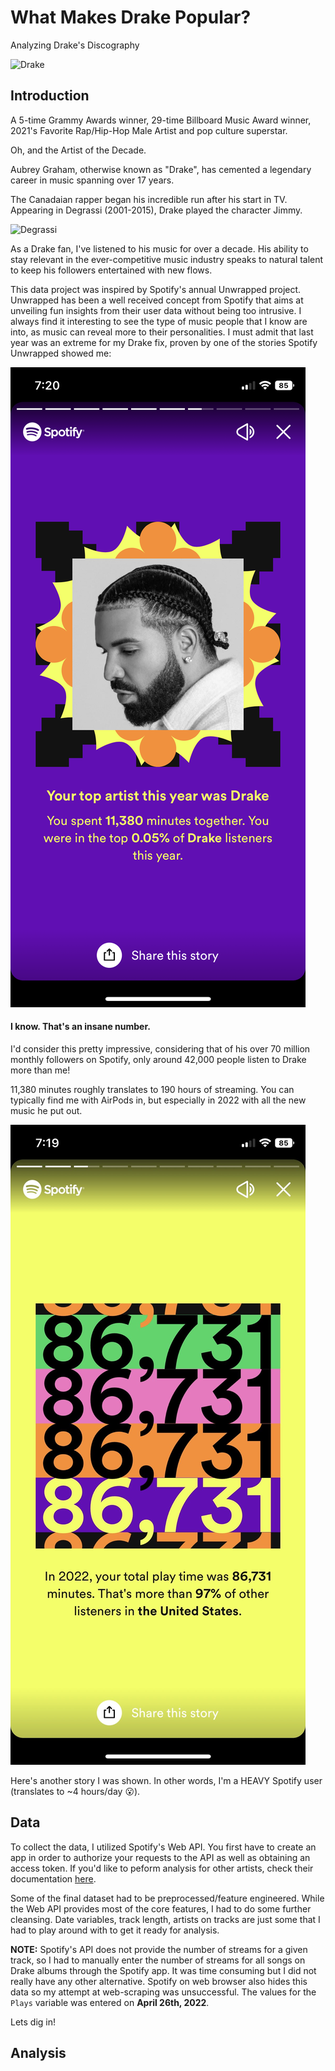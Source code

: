 # What Makes Drake Popular?
Analyzing Drake's Discography

![Drake](https://people.com/thmb/KgS-U2MoKqWX3YWAbmhoGtkszIE=/1500x0/filters:no_upscale():max_bytes(150000):strip_icc():focal(959x305:961x307)/drake-annouces-tour-031423-c2f3a04d41bc41048f91dda62543b072.jpg)

## Introduction

A 5-time Grammy Awards winner, 29-time Billboard Music Award winner, 2021's Favorite Rap/Hip-Hop Male Artist and pop culture superstar.

Oh, and the Artist of the Decade.

Aubrey Graham, otherwise known as "Drake", has cemented a legendary career in music spanning over 17 years.

The Canadaian rapper began his incredible run after his start in TV. Appearing in Degrassi (2001-2015), Drake played the character Jimmy.

![Degrassi](https://helios-i.mashable.com/imagery/articles/03ITsWM4FicmwQeU5DxaUMr/hero-image.fill.size_1248x702.v1611614194.jpg)

As a Drake fan, I've listened to his music for over a decade. His ability to stay relevant in the ever-competitive music industry speaks to natural talent to keep his followers entertained with new flows.

This data project was inspired by Spotify's annual Unwrapped project. Unwrapped has been a well received concept from Spotify that aims at unveiling fun insights from their user data without being too intrusive. I always find it interesting to see the type of music people that I know are into, as music can reveal more to their personalities. I must admit that last year was an extreme for my Drake fix, proven by one of the stories Spotify Unwrapped showed me:

![Unwrapped](unwrapped.png)

#### I know. That's an **insane number**.

 I'd consider this pretty impressive, considering that of his over 70 million monthly followers on Spotify, only around 42,000 people listen to Drake more than me!

11,380 minutes roughly translates to 190 hours of streaming. You can typically find me with AirPods in, but especially in 2022 with all the new music he put out.

![Unwrapped2](unwrapped2.png)

Here's another story I was shown. In other words, I'm a HEAVY Spotify user (translates to ~4 hours/day :open_mouth:).
## Data

To collect the data, I utilized Spotify's Web API. You first have to create an app in order to authorize your requests to the API as well as obtaining an access token. If you'd like to peform analysis for other artists, check their documentation [here](https://developer.spotify.com/documentation/web-api).

Some of the final dataset had to be preprocessed/feature engineered. While the Web API provides most of the core features, I had to do some further cleansing. Date variables, track length, artists on tracks are just some that I had to play around with to get it ready for analysis. 

**NOTE:** Spotify's API does not provide the number of streams for a given track, so I had to manually enter the number of streams for all songs on Drake albums through the Spotify app. It was time consuming but I did not really have any other alternative. Spotify on web browser also hides this data so my attempt at web-scraping was unsuccessful. The values for the ```Plays``` variable was entered on **April 26th, 2022**.

Lets dig in!

## Analysis

